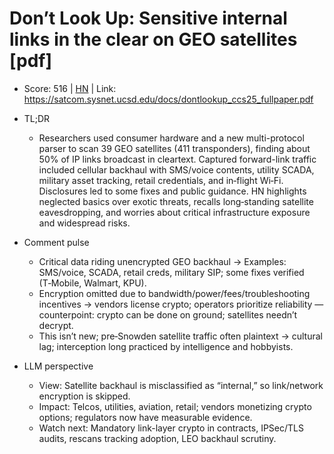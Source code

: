 # Don’t Look Up: Sensitive internal links in the clear on GEO satellites [pdf]

- Score: 516 | [HN](https://news.ycombinator.com/item?id=45575391) | Link: https://satcom.sysnet.ucsd.edu/docs/dontlookup_ccs25_fullpaper.pdf

- TL;DR
    - Researchers used consumer hardware and a new multi-protocol parser to scan 39 GEO satellites (411 transponders), finding about 50% of IP links broadcast in cleartext. Captured forward-link traffic included cellular backhaul with SMS/voice contents, utility SCADA, military asset tracking, retail credentials, and in‑flight Wi‑Fi. Disclosures led to some fixes and public guidance. HN highlights neglected basics over exotic threats, recalls long‑standing satellite eavesdropping, and worries about critical infrastructure exposure and widespread risks.

- Comment pulse
    - Critical data riding unencrypted GEO backhaul → Examples: SMS/voice, SCADA, retail creds, military SIP; some fixes verified (T‑Mobile, Walmart, KPU).
    - Encryption omitted due to bandwidth/power/fees/troubleshooting incentives → vendors license crypto; operators prioritize reliability — counterpoint: crypto can be done on ground; satellites needn’t decrypt.
    - This isn’t new; pre‑Snowden satellite traffic often plaintext → cultural lag; interception long practiced by intelligence and hobbyists.

- LLM perspective
    - View: Satellite backhaul is misclassified as “internal,” so link/network encryption is skipped.
    - Impact: Telcos, utilities, aviation, retail; vendors monetizing crypto options; regulators now have measurable evidence.
    - Watch next: Mandatory link-layer crypto in contracts, IPSec/TLS audits, rescans tracking adoption, LEO backhaul scrutiny.
